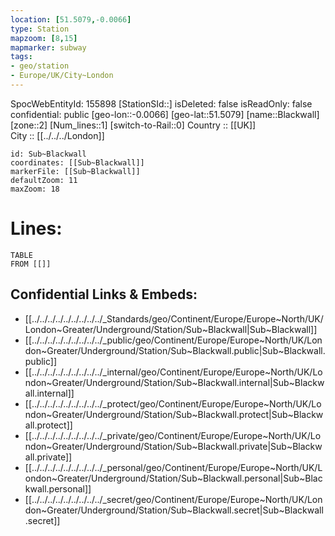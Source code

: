 ```yaml
---
location: [51.5079,-0.0066] 
type: Station 
mapzoom: [8,15] 
mapmarker: subway 
tags:
- geo/station
- Europe/UK/City~London
---
```

SpocWebEntityId: 155898
[StationSId::] 
isDeleted: false
isReadOnly: false
confidential: public
[geo-lon::-0.0066] 
[geo-lat::51.5079] 
[name::Blackwall] 
[zone::2] 
[Num_lines::1] 
[switch-to-Rail::0] 
Country :: [[UK]]  
City :: [[../../../London]]  


```leaflet
id: Sub~Blackwall
coordinates: [[Sub~Blackwall]] 
markerFile: [[Sub~Blackwall]] 
defaultZoom: 11 
maxZoom: 18
```


# Lines: 
```dataview
TABLE 
FROM [[]] 
```

## Confidential Links & Embeds: 
- [[../../../../../../../../../_Standards/geo/Continent/Europe/Europe~North/UK/London~Greater/Underground/Station/Sub~Blackwall|Sub~Blackwall]] 
- [[../../../../../../../../../_public/geo/Continent/Europe/Europe~North/UK/London~Greater/Underground/Station/Sub~Blackwall.public|Sub~Blackwall.public]] 
- [[../../../../../../../../../_internal/geo/Continent/Europe/Europe~North/UK/London~Greater/Underground/Station/Sub~Blackwall.internal|Sub~Blackwall.internal]] 
- [[../../../../../../../../../_protect/geo/Continent/Europe/Europe~North/UK/London~Greater/Underground/Station/Sub~Blackwall.protect|Sub~Blackwall.protect]] 
- [[../../../../../../../../../_private/geo/Continent/Europe/Europe~North/UK/London~Greater/Underground/Station/Sub~Blackwall.private|Sub~Blackwall.private]] 
- [[../../../../../../../../../_personal/geo/Continent/Europe/Europe~North/UK/London~Greater/Underground/Station/Sub~Blackwall.personal|Sub~Blackwall.personal]] 
- [[../../../../../../../../../_secret/geo/Continent/Europe/Europe~North/UK/London~Greater/Underground/Station/Sub~Blackwall.secret|Sub~Blackwall.secret]] 
